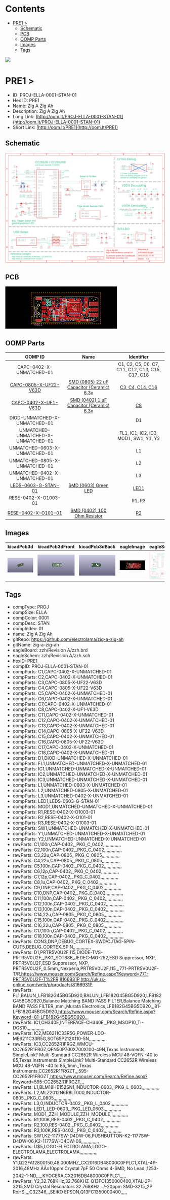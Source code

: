 



Contents
========

* [PRE1 > ](#pre1--)
	* [Schematic](#schematic)
	* [PCB](#pcb)
	* [OOMP Parts](#oomp-parts)
	* [Images](#images)
	* [Tags](#tags)
  
![][im]
# PRE1 > 

- ID: PROJ-ELLA-0001-STAN-01
- Hex ID: PRE1
- Name: Zig A Zig Ah
- Description: Zig A Zig Ah
- Long Link: [http://oom.lt/PROJ-ELLA-0001-STAN-01](http://oom.lt/PROJ-ELLA-0001-STAN-01)
- Short Link: [http://oom.lt/PRE1](http://oom.lt/PRE1)

## Schematic
  
[![schem](eagleSchemImage.png)](eagleSchemImage.png)
## PCB
  
[![pcb](eagleImage.png)](eagleImage.png)
## OOMP Parts
  

|OOMP ID|Name|Identifier|
| :---: | :---: | :---: |
|CAPC-0402-X-UNMATCHED-01||C1, C2, C5, C6, C7, C11, C12, C13, C15, C17, C18|
|[CAPC-0805-X-UF22-V63D](https://github.com/oomlout/oomlout_OOMP_parts/tree/main/CAPC-0805-X-UF22-V63D/)|[SMD (0805) 22 uF Capacitor (Ceramic) 6.3v](https://github.com/oomlout/oomlout_OOMP_parts/tree/main/CAPC-0805-X-UF22-V63D/)|[C3, C4, C14, C16](https://github.com/oomlout/oomlout_OOMP_parts/tree/main/CAPC-0805-X-UF22-V63D/)|
|[CAPC-0402-X-UF1-V63D](https://github.com/oomlout/oomlout_OOMP_parts/tree/main/CAPC-0402-X-UF1-V63D/)|[SMD (0402) 1 uF Capacitor (Ceramic) 6.3v](https://github.com/oomlout/oomlout_OOMP_parts/tree/main/CAPC-0402-X-UF1-V63D/)|[C8](https://github.com/oomlout/oomlout_OOMP_parts/tree/main/CAPC-0402-X-UF1-V63D/)|
|DIOD-UNMATCHED-X-UNMATCHED-01||D1|
|UNMATCHED-UNMATCHED-X-UNMATCHED-01||FL1, IC1, IC2, IC3, MOD1, SW1, Y1, Y2|
|UNMATCHED-0603-X-UNMATCHED-01||L1|
|UNMATCHED-0805-X-UNMATCHED-01||L2|
|UNMATCHED-0402-X-UNMATCHED-01||L3|
|[LEDS-0603-G-STAN-01](https://github.com/oomlout/oomlout_OOMP_parts/tree/main/LEDS-0603-G-STAN-01/)|[SMD (0603) Green LED](https://github.com/oomlout/oomlout_OOMP_parts/tree/main/LEDS-0603-G-STAN-01/)|[LED1](https://github.com/oomlout/oomlout_OOMP_parts/tree/main/LEDS-0603-G-STAN-01/)|
|RESE-0402-X-O1003-01||R1, R3|
|[RESE-0402-X-O101-01](https://github.com/oomlout/oomlout_OOMP_parts/tree/main/RESE-0402-X-O101-01/)|[SMD (0402) 100 Ohm Resistor](https://github.com/oomlout/oomlout_OOMP_parts/tree/main/RESE-0402-X-O101-01/)|[R2](https://github.com/oomlout/oomlout_OOMP_parts/tree/main/RESE-0402-X-O101-01/)|

## Images
  
  

|kicadPcb3d|kicadPcb3dFront|kicadPcb3dBack|eagleImage|eagleSchemImage|
| :---: | :---: | :---: | :---: | :---: |
|[![kicadPcb3d](kicadPcb3d_140.png)](kicadPcb3d.png)|[![kicadPcb3dFront](kicadPcb3dFront_140.png)](kicadPcb3dFront.png)|[![kicadPcb3dBack](kicadPcb3dBack_140.png)](kicadPcb3dBack.png)|[![eagleImage](eagleImage_140.png)](eagleImage.png)|[![eagleSchemImage](eagleSchemImage_140.png)](eagleSchemImage.png)|

## Tags

- oompType: PROJ
- oompSize: ELLA
- oompColor: 0001
- oompDesc: STAN
- oompIndex: 01
- name: Zig A Zig Ah
- gitRepo: https://github.com/electrolama/zig-a-zig-ah
- gitName: zig-a-zig-ah
- eagleBoard: zzh/Revision A/zzh.brd
- eagleSchem: zzh/Revision A/zzh.sch
- hexID: PRE1
- oompID: PROJ-ELLA-0001-STAN-01
- oompParts: C1,CAPC-0402-X-UNMATCHED-01
- oompParts: C2,CAPC-0402-X-UNMATCHED-01
- oompParts: C3,CAPC-0805-X-UF22-V63D
- oompParts: C4,CAPC-0805-X-UF22-V63D
- oompParts: C5,CAPC-0402-X-UNMATCHED-01
- oompParts: C6,CAPC-0402-X-UNMATCHED-01
- oompParts: C7,CAPC-0402-X-UNMATCHED-01
- oompParts: C8,CAPC-0402-X-UF1-V63D
- oompParts: C11,CAPC-0402-X-UNMATCHED-01
- oompParts: C12,CAPC-0402-X-UNMATCHED-01
- oompParts: C13,CAPC-0402-X-UNMATCHED-01
- oompParts: C14,CAPC-0805-X-UF22-V63D
- oompParts: C15,CAPC-0402-X-UNMATCHED-01
- oompParts: C16,CAPC-0805-X-UF22-V63D
- oompParts: C17,CAPC-0402-X-UNMATCHED-01
- oompParts: C18,CAPC-0402-X-UNMATCHED-01
- oompParts: D1,DIOD-UNMATCHED-X-UNMATCHED-01
- oompParts: FL1,UNMATCHED-UNMATCHED-X-UNMATCHED-01
- oompParts: IC1,UNMATCHED-UNMATCHED-X-UNMATCHED-01
- oompParts: IC2,UNMATCHED-UNMATCHED-X-UNMATCHED-01
- oompParts: IC3,UNMATCHED-UNMATCHED-X-UNMATCHED-01
- oompParts: L1,UNMATCHED-0603-X-UNMATCHED-01
- oompParts: L2,UNMATCHED-0805-X-UNMATCHED-01
- oompParts: L3,UNMATCHED-0402-X-UNMATCHED-01
- oompParts: LED1,LEDS-0603-G-STAN-01
- oompParts: MOD1,UNMATCHED-UNMATCHED-X-UNMATCHED-01
- oompParts: R1,RESE-0402-X-O1003-01
- oompParts: R2,RESE-0402-X-O101-01
- oompParts: R3,RESE-0402-X-O1003-01
- oompParts: SW1,UNMATCHED-UNMATCHED-X-UNMATCHED-01
- oompParts: Y1,UNMATCHED-UNMATCHED-X-UNMATCHED-01
- oompParts: Y2,UNMATCHED-UNMATCHED-X-UNMATCHED-01
- rawParts: C1,100n,CAP-0402,_PKG_C_0402,,,,,,,,,,,,,,
- rawParts: C2,100n,CAP-0402,_PKG_C_0402,,,,,,,,,,,,,,
- rawParts: C3,22u,CAP-0805,_PKG_C_0805,,,,,,,,,,,,,,
- rawParts: C4,22u,CAP-0805,_PKG_C_0805,,,,,,,,,,,,,,
- rawParts: C5,100n,CAP-0402,_PKG_C_0402,,,,,,,,,,,,,,
- rawParts: C6,12p,CAP-0402,_PKG_C_0402,,,,,,,,,,,,,,
- rawParts: C7,12p,CAP-0402,_PKG_C_0402,,,,,,,,,,,,,,
- rawParts: C8,1u,CAP-0402,_PKG_C_0402,,,,,,,,,,,,,,
- rawParts: C9,DNP,CAP-0402,_PKG_C_0402,,,,,,,,,,,,,,
- rawParts: C10,DNP,CAP-0402,_PKG_C_0402,,,,,,,,,,,,,,
- rawParts: C11,100n,CAP-0402,_PKG_C_0402,,,,,,,,,,,,,,
- rawParts: C12,100n,CAP-0402,_PKG_C_0402,,,,,,,,,,,,,,
- rawParts: C13,100n,CAP-0402,_PKG_C_0402,,,,,,,,,,,,,,
- rawParts: C14,22u,CAP-0805,_PKG_C_0805,,,,,,,,,,,,,,
- rawParts: C15,100n,CAP-0402,_PKG_C_0402,,,,,,,,,,,,,,
- rawParts: C16,22u,CAP-0805,_PKG_C_0805,,,,,,,,,,,,,,
- rawParts: C17,100n,CAP-0402,_PKG_C_0402,,,,,,,,,,,,,,
- rawParts: C18,100n,CAP-0402,_PKG_C_0402,,,,,,,,,,,,,,
- rawParts: CON3,DNP,DEBUG_CORTEX-SWD/CJTAG-5PIN-CUT5,DEBUG_CORTEX_5PIN,,,,,,,,,,,,,,
- rawParts: D1,PRTR5V0U2F,115,DIODE-TVS-PRTR5V0U2F,_PKG_SOT886_JEDEC-MO-252,ESD Suppressor, NXP, PRTR5V0U2F,ESD Suppressor, NXP, PRTR5V0U2F,,0.5mm,,Nexperia,PRTR5V0U2F,115,,,771-PRTR5V0U2F-T/R,https://www.mouser.com/Search/Refine.aspx?Keyword=771-PRTR5V0U2F-T%2FR,8166931P,http://uk.rs-online.com/web/p/products/8166931P,
- rawParts: FL1,BALUN_LFB182G45BG5D920,BALUN_LFB182G45BG5D920,LFB182G45BG5D920,Balance Matching BAND PASS FILTER,Balance Matching BAND PASS FILTER,,mm,,Murata Electronics,LFB182G45BG5D920,,,81-LFB182G45BG5D920,https://www.mouser.com/Search/Refine.aspx?Keyword=81-LFB182G45BG5D920,,,
- rawParts: IC1,CH340E,INTERFACE-CH340E,_PKG_MSOP10_TI-DGS10,,,,,,,,,,,,,,
- rawParts: IC2,ME6211C33R5G,POWER-LDO-ME6211C33R5G,SOT65P212X110-5N,,,,,,,,,,,,,,
- rawParts: IC3,CC2652R1FRGZ,WMCU-CC2652R1FRGZ,QFN50P700X700X100-49N,Texas Instruments SimpleLink? Multi-Standard CC2652R Wireless MCU 48-VQFN -40 to 85,Texas Instruments SimpleLink? Multi-Standard CC2652R Wireless MCU 48-VQFN -40 to 85,,1mm,,Texas Instruments,CC2652R1FRGZT,,,595-CC2652R1FRGZT,https://www.mouser.com/Search/Refine.aspx?Keyword=595-CC2652R1FRGZT,,,
- rawParts: L1,BLM18HE152SN1,INDUCTOR-0603,_PKG_L_0603,,,,,,,,,,,,,,
- rawParts: L2,MLZ2012N6R8LT000,INDUCTOR-0805,_PKG_C_0805,,,,,,,,,,,,,,
- rawParts: L3,0,INDUCTOR-0402,_PKG_L_0402,,,,,,,,,,,,,,
- rawParts: LED1,,LED-0603,_PKG_LED_0603,,,,,,,,,,,,,,
- rawParts: MOD1,,ZZH_MODULE,ZZH_MODULE,,,,,,,,,,,,,,
- rawParts: R1,100K,RES-0402,_PKG_C_0402,,,,,,,,,,,,,,
- rawParts: R2,100,RES-0402,_PKG_C_0402,,,,,,,,,,,,,,
- rawParts: R3,100K,RES-0402,_PKG_C_0402,,,,,,,,,,,,,,
- rawParts: SW1,K2-1177SW-D4DW-06,PUSHBUTTON-K2-1177SW-D4DW-06,K2-1177SW-D4DW-06,,,,,,,,,,,,,,
- rawParts: U$5,LOGO-ELECTROLAMA,LOGO-ELECTROLAMA,ELECTROLAMA,,,,,,,,,,,,,,
- rawParts: Y1,Q22FA12800150,48.000MHZ_CX2016DB48000C0FPLC1,XTAL-4P-2016,48MHz ÃÂ±10ppm Crystal 7pF 50 Ohms 4-SMD, No Lead,,1253-2042-1-ND,,,,,KYOCERA,CX2016DB48000C0FPLC1,,,,,
- rawParts: Y2,32.768KHz,32.768KHZ_Q13FC1350000400,XTAL-2P-3215,SMD Crystal Resonators 32.768KHz +/-20ppm SMD-3215_2P RoHS,,,,C32346,,,SEIKO EPSON,Q13FC1350000400,,,,,



[im]: kicadPcb3d_450.png
